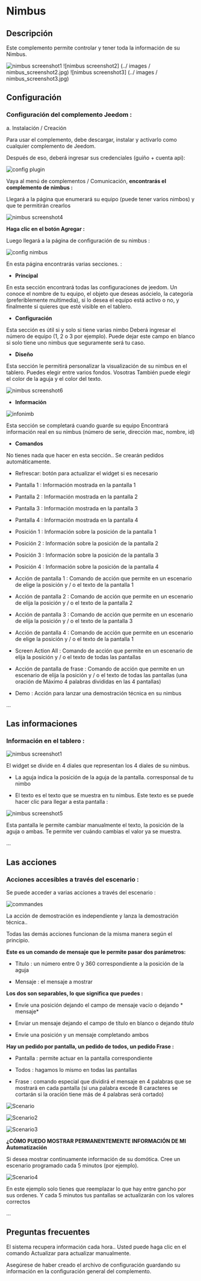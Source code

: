 Nimbus 
======

Descripción 
-----------

Este complemento permite controlar y tener toda la información de su
Nimbus.

![nimbus screenshot1](../images/nimbus_screenshot1.jpg) ![nimbus
screenshot2] (../ images / nimbus_screenshot2.jpg) ![nimbus
screenshot3] (../ images / nimbus_screenshot3.jpg)

Configuración 
-------------

### Configuración del complemento Jeedom : 

a. Instalación / Creación


Para usar el complemento, debe descargar, instalar y
activarlo como cualquier complemento de Jeedom.

Después de eso, deberá ingresar sus credenciales (guiño + cuenta
api):


![config plugin](../images/config_plugin.jpg)



Vaya al menú de complementos / Comunicación, **encontrarás el
complemento de nimbus :**

Llegará a la página que enumerará su equipo (puede
tener varios nimbos) y que te permitirán crearlos


![nimbus screenshot4](../images/nimbus_screenshot4.jpg)


**Haga clic en el botón Agregar :**

Luego llegará a la página de configuración de su nimbus :

![config nimbus](../images/config_nimbus.jpg)

En esta página encontrarás varias secciones. :


-   **Principal**


En esta sección encontrará todas las configuraciones de jeedom. Un
conoce el nombre de tu equipo, el objeto que deseas
asócielo, la categoría (preferiblemente multimedia), si lo desea
el equipo está activo o no, y finalmente si quieres que esté
visible en el tablero.

-   **Configuración**

Esta sección es útil si y solo si tiene varias
nimbo Deberá ingresar el número de equipo (1, 2 o 3 por
ejemplo). Puede dejar este campo en blanco si solo tiene uno
nimbus que seguramente será tu caso.


-   **Diseño**

Esta sección le permitirá personalizar la visualización de su nimbus
en el tablero. Puedes elegir entre varios fondos. Vosotras
También puede elegir el color de la aguja y el color del texto.


![nimbus screenshot6](../images/nimbus_screenshot6.jpg)

-   **Información**

![infonimb](../images/infonimb.jpg)


Esta sección se completará cuando guarde su
equipo Encontrará información real en su nimbus
(número de serie, dirección mac, nombre, id)

-   **Comandos**

No tienes nada que hacer en esta sección.. Se crearán pedidos
automáticamente.

-   Refrescar: botón para actualizar el widget si es necesario

-   Pantalla 1 : Información mostrada en la pantalla 1

-   Pantalla 2 : Información mostrada en la pantalla 2

-   Pantalla 3 : Información mostrada en la pantalla 3

-   Pantalla 4 : Información mostrada en la pantalla 4

-   Posición 1 : Información sobre la posición de la
    pantalla 1

-   Posición 2 : Información sobre la posición de la
    pantalla 2

-   Posición 3 : Información sobre la posición de la
    pantalla 3

-   Posición 4 : Información sobre la posición de la
    pantalla 4

-   Acción de pantalla 1 : Comando de acción que permite en un escenario de
    elige la posición y / o el texto de la pantalla 1

-   Acción de pantalla 2 : Comando de acción que permite en un escenario de
    elija la posición y / o el texto de la pantalla 2

-   Acción de pantalla 3 : Comando de acción que permite en un escenario de
    elija la posición y / o el texto de la pantalla 3

-   Acción de pantalla 4 : Comando de acción que permite en un escenario de
    elige la posición y / o el texto de la pantalla 1

-   Screen Action All : Comando de acción que permite en un escenario de
    elija la posición y / o el texto de todas las pantallas

-   Acción de pantalla de frase : Comando de acción que permite en un escenario de
    elija la posición y / o el texto de todas las pantallas (una oración de
    Máximo 4 palabras divididas en las 4 pantallas)

-   Demo : Acción para lanzar una demostración técnica en su
    nimbus

...

Las informaciones 
----------------

### Información en el tablero : 

![nimbus screenshot1](../images/nimbus_screenshot1.jpg)

El widget se divide en 4 diales que representan los 4 diales de su
nimbus.

-   La aguja indica la posición de la aguja de la pantalla.
    corresponsal de tu nimbo

-   El texto es el texto que se muestra en tu nimbus. Este texto es
    se puede hacer clic para llegar a esta pantalla :


![nimbus screenshot5](../images/nimbus_screenshot5.jpg)


Esta pantalla le permite cambiar manualmente el texto, la posición de
la aguja o ambas. Te permite ver cuándo cambias el valor
ya se muestra.

...

Las acciones 
-----------

### Acciones accesibles a través del escenario : 

Se puede acceder a varias acciones a través del escenario :

![commandes](../images/commandes.jpg)

La acción de demostración es independiente y lanza la demostración técnica..

Todas las demás acciones funcionan de la misma manera según el principio.

**Este es un comando de mensaje que le permite pasar dos parámetros:**

-   Título : un número entre 0 y 360 correspondiente a la posición de
    la aguja

-   Mensaje : el mensaje a mostrar

**Los dos son separables, lo que significa que puedes :**

-   Envíe una posición dejando el campo de mensaje vacío o
    dejando * mensaje*

-   Enviar un mensaje dejando el campo de título en blanco o dejando
    *titulo*

-   Envíe una posición y un mensaje completando ambos

**Hay un pedido por pantalla, un pedido de todos, un pedido
Frase :**

-   Pantalla : permite actuar en la pantalla correspondiente

-   Todos : hagamos lo mismo en todas las pantallas

-   Frase : comando especial que dividirá el mensaje en 4 palabras
    que se mostrará en cada pantalla (si una palabra excede 8
    caracteres se cortarán si la oración tiene más de 4 palabras
    será cortado)

![Scenario](../images/Scenario.jpg)


![Scenario2](../images/Scenario2.jpg)


![Scenario3](../images/Scenario3.jpg)


**¿CÓMO PUEDO MOSTRAR PERMANENTEMENTE INFORMACIÓN DE MI
Automatización**

Si desea mostrar continuamente información de su domótica.
Cree un escenario programado cada 5 minutos (por ejemplo).

![Scenario4](../images/Scenario4.jpg)

En este ejemplo solo tienes que reemplazar lo que hay entre gancho
por sus ordenes. Y cada 5 minutos tus pantallas se actualizarán
con los valores correctos

...

Preguntas frecuentes 
---

El sistema recupera información cada hora.. Usted puede
haga clic en el comando Actualizar para actualizar manualmente.

Asegúrese de haber creado el archivo de configuración guardando su información en
la configuración general del complemento.
